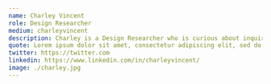 ```yaml
---
name: Charley Vincent
role: Design Researcher
medium: charleyvincent
description: Charley is a Design Researcher who is curious about inquiring into the intricacies of human experiences with technology. Specialised in Human-Centered Design, he strives to facilitate social change through thoughtful design of technology, systems and services, keeping human experiences on the centre. In his freetime, Charley enjoys writing fiction and poetry.
quote: Lorem ipsum dolor sit amet, consectetur adipiscing elit, sed do eiusmod tempor incididunt ut labore et dolore magna aliqua.
twitter: https://twitter.com
linkedin: https://www.linkedin.com/in/charleyvincent/
image: ./charley.jpg
---
```

